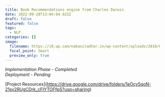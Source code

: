 ```yaml
---
title: Book Recommendations engine from Charles Darwin
date: 2022-09-28T13:04:04.925Z
draft: false
featured: false
tags:
  - NLP
categories: []
image:
  filename: https://i0.wp.com/nabanitadhar.in/wp-content/uploads/2018/07/Something-in-the-water.jpg?fit=1000%2C667&ssl=1
  focal_point: Smart
  preview_only: true
---
```

*Implementation Phase - Completed*\
*Deployment  - Pending*

\[Project Resources](<https://drive.google.com/drive/folders/1eOcy5qoN-21sv2RUgCDrk_cFIYTOFfpS?usp=sharing>)
